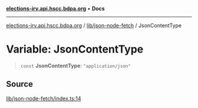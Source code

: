[**elections-irv.api.hscc.bdpa.org**](../../../README.md) • **Docs**

***

[elections-irv.api.hscc.bdpa.org](../../../README.md) / [lib/json-node-fetch](../README.md) / JsonContentType

# Variable: JsonContentType

> `const` **JsonContentType**: `"application/json"`

## Source

[lib/json-node-fetch/index.ts:14](https://github.com/Xunnamius/elections_irv.api.hscc.bdpa.org/blob/c917ea60595d63d322e4038beb12d08f7d64cdd2/lib/json-node-fetch/index.ts#L14)
